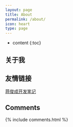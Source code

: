 ```yaml
---
layout: page
title: About
permalink: /about/
icon: heart
type: page
---
```


* content
{:toc}

## 关于我

## 友情链接

[蒋俊成开发笔记](https://blog.realmidc.net)
<!---\| --->

## Comments

{% include comments.html %}
